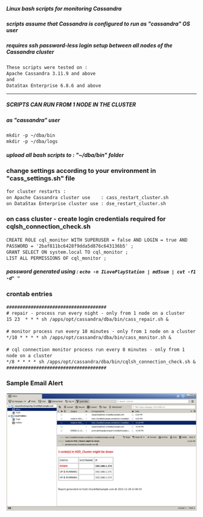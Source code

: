 ##### Linux bash scripts for monitoring Cassandra

##### scripts assume that Cassandra is configured to run as "cassandra" OS user

##### requires ssh password-less login setup between all nodes of the Cassandra cluster

```
These scripts were tested on :
Apache Cassandra 3.11.9 and above
and
DataStax Enterprise 6.8.6 and above
```

---

##### SCRIPTS CAN RUN FROM 1 NODE IN THE CLUSTER
##### as "cassandra" user

```
mkdir -p ~/dba/bin
mkdir -p ~/dba/logs
```

##### upload all bash scripts to : "~/dba/bin" folder

### change settings according to your environment in "cass_settings.sh" file

```
for cluster restarts :
on Apache Cassandra cluster use    : cass_restart_cluster.sh
on DataStax Enterprise cluster use : dse_restart_cluster.sh
```

### on cass cluster - create login credentials required for cqlsh_connection_check.sh

```
CREATE ROLE cql_monitor WITH SUPERUSER = false AND LOGIN = true AND PASSWORD = '2baf811bc6428f9dda5d876c643136b5' ;
GRANT SELECT ON system.local TO cql_monitor ;
LIST ALL PERMISSIONS OF cql_monitor ;
```

##### password generated using : ` echo -n ILovePlayStation | md5sum | cut -f1 -d" " `

### crontab entries

```
#####################################
# repair - process run every night - only from 1 node on a cluster
15 23  * * * sh /apps/opt/cassandra/dba/bin/cass_repair.sh &

# monitor process run every 10 minutes - only from 1 node on a cluster
*/10 * * * * sh /apps/opt/cassandra/dba/bin/cass_monitor.sh &

# cql connection monitor process run every 8 minutes - only from 1 node on a cluster
*/8 * * * * sh /apps/opt/cassandra/dba/bin/cqlsh_connection_check.sh &
#####################################
```

### Sample Email Alert
![cass_monitor.jpg](https://github.com/sarma1807/ApacheCassandra_Administration/blob/main/Monitoring_Scripts/cass_monitor.jpg) <br><br>

